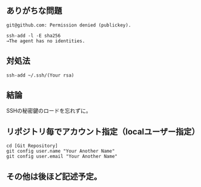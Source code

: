 ## ありがちな問題

`git@github.com: Permission denied (publickey).`

```
ssh-add -l -E sha256
→The agent has no identities.
```

## 対処法
```
ssh-add ~/.ssh/(Your rsa)
```

## 結論
SSHの秘密鍵のロードを忘れずに。


## リポジトリ毎でアカウント指定（localユーザー指定）

```
cd [Git Repository]
git config user.name "Your Another Name"
git config user.email "Your Another Name"
```

## その他は後ほど記述予定。

